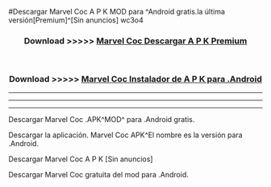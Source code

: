 #Descargar Marvel Coc  A P K MOD para ^Android gratis.la última versión[Premium]^[Sin anuncios] wc3o4



<div align="center">
<h3>Download >>>>> <a href="https://es-web.web.app/?es= ${title}">Marvel Coc  Descargar A P K Premium</a></h3><br>

<h3>Download >>>>> <a href="https://es-web.web.app/?es= ${title}">Marvel Coc  Instalador de A P K para .Android</a></h3>
</div>


----------------------------------------------------------

----------------------------------------------------------

----------------------------------------------------------

Descargar Marvel Coc  .APK^MOD^ para .Android gratis.

Descargar la aplicación. Marvel Coc  APK^El nombre es la versión para .Android.

Descargar Marvel Coc  A P K [Sin anuncios]

Descargar Marvel Coc  gratuita del mod para .Android.